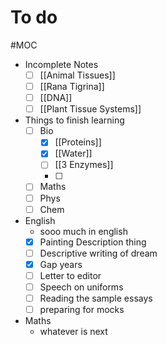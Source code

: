 # To do
#MOC 

- Incomplete Notes
	- [ ] [[Animal Tissues]]
	- [ ] [[Rana Tigrina]]
	- [ ] [[DNA]]
	- [ ] [[Plant Tissue Systems]]
- Things to finish learning
	- [ ] Bio
		- [x] [[Proteins]] 
		- [x] [[Water]]
		- [ ] [[3 Enzymes]]
		- [ ] 
	- [ ] Maths
	- [ ] Phys
	- [ ] Chem
- English
	- sooo much in english
	- [x] Painting Description thing
	- [ ] Descriptive writing of dream
	- [x] Gap years
	- [ ] Letter to editor
	- [ ] Speech on uniforms
	- [ ] Reading the sample essays
	- [ ] preparing for mocks
- Maths
	- whatever is next